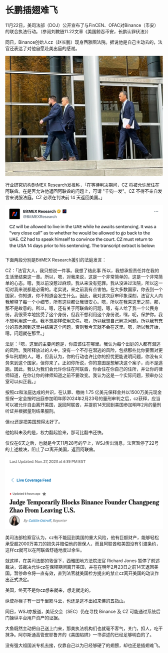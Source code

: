 # 长鹏插翅难飞

11月22日，美司法部（DOJ）公开宣布了与FinCEN、OFAC对Binance（币安）的联合执法行动。（参阅刘教链11.22文章《美国鲸吞币安，长鹏认罪伏法》）

同日，Binance创始人cz（赵长鹏）现身西雅图法院。据说他是自己主动去的，法官还表达了对他自愿赴美出庭的感谢。

![](2023-11-28-A01.webp)

行业研究机构BitMEX Research发推称，「在等待判决期间，CZ 将被允许居住在阿联酋。在是否允许他返回阿联酋的问题上，可谓 "千钧一发"。CZ 不得不亲自发言来说服法庭。CZ 必须在判决前 14 天返回美国。」

![](2023-11-28-A02.png)

下面两段分别是BitMEX Research援引的法庭发言：

CZ：「法官大人，我只想说一件事。我想了结此事 所以，我想承担责任并在我的生活里结束这一章。所以，嗯，对我来说，这是一个非常简单的，这是一个非常简单的心态。嗯，我以前没惹过麻烦。我从来没有犯罪。我从没进过法院，所以这一切对我来说都是必需的。老实说，来之前我有点害怕。在大多数国家，你去到一个国家，你知道，你不知道会发生什么。因此，我对这次庭审印象深刻，法官大人向我解释了每一个小细节，所有这些都让我很安心。嗯，所以在我来这里之前，那，那不是故意的。所以，嗯，还有关于阿联酋的问题，嗯，有人给了我一个公民身份。我很荣幸地接受了这个身份，但我不想利用这个身份说，嘿，呃，保护你。我不想利用这一点。我不想那样使用文件。嗯，所以我想自己解决问题。所以我有充分的意愿回到这里并结束这个问题，否则我今天就不会在这里。嗯，所以我开始，嗯，问题就在那里。」

法庭：「嗯，这里的主要问题是，你应该住在哪里。我认为每个出庭的人都有潜逃的风险。我所释放过的人中，没有一个不存在潜逃的风险，包括那些比你要面对更多年刑期的人。嗯，但我认为，你的行动也许比你的担忧更能说明问题，你没有义务来到这个国家，但你来了。正如你所说，你的意图是想解决这个案子，而不是逃跑。因此，我认为我们会允许你住在阿联酋，你会住在你自己的住所，并让你的律师知道，在你让你的律师知道之前不要改变。我认为这是一个实际问题，预审办公室可以纠正我。」

按照cz和法庭达成的共识，在认罪、缴纳 1.75 亿美元保释金并以1500万美元现金担保一定会按时出庭参加明年即2024年2月23号的量刑审判之后，cz获释，应当可以被允许自由离开美国，返回阿联酋，并提前14天回到美国参加明年2月的量刑听证并根据量刑结果服刑。

但cz还是把美国想得太好了。

他始料未及的是，权力翻起脸来，那可比翻书还快。

仅仅在6天之后，也就是今天11月28号的早上，WSJ传出消息，法官暂停了22号的上述裁决，阻止了cz离开美国，返回阿联酋。

![](2023-11-28-A03.png)

美司法部检察官认为，cz有不能回到美国的重大风险，他有巨额财产，能够轻松承受超2000万美刀的损失并赔偿他的担保人，而且阿联酋和美国没有引渡条约，这样cz就可以在阿联酋舒适地度过余生。

就这样，在美司法部的敦促下，西雅图地方法院法官 Richard Jones 暂停了前述裁决，该裁决允许cz在保释期间离开美国，并在在明年2月23日之前14天返回美国。暂停命令将一直有效，直到法官就美国检方提出的禁止cz离开美国的动议作出正式决定。

美国，终究不是你cz想来就来，想走就走的。

纵使孙猴子有一日千里筋斗云，也还是逃不出如来佛的五指山。

同日，WSJ亦报道，美证交会（SEC）仍在寻找 Binance 及 CZ 可能通过系统后门操纵平台用户资产的证据。

大鱼既然主动把自己送上门来，那美执法机构们也就毫不客气，关门，扣人，吃干抹净。阿尔斯通高管皮耶鲁齐的《美国陷阱》一书讲述的已经足够明白的了。

没有强大祖国派专机去接，仅靠自己以为已经够硬了的翅膀，却也还是插翅难飞。
